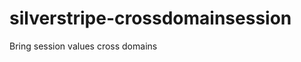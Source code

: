 silverstripe-crossdomainsession
===============================

Bring session values cross domains
